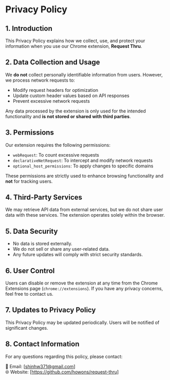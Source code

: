 # Privacy Policy

## 1. Introduction

This Privacy Policy explains how we collect, use, and protect your information when you use our Chrome extension, **Request Thru**.

## 2. Data Collection and Usage

We **do not** collect personally identifiable information from users. However, we process network requests to:

- Modify request headers for optimization
- Update custom header values based on API responses
- Prevent excessive network requests

Any data processed by the extension is only used for the intended functionality and **is not stored or shared with third parties**.

## 3. Permissions

Our extension requires the following permissions:

- `webRequest`: To count excessive requests
- `declarativeNetRequest`: To intercept and modify network requests
- `optional_host_permissions`: To apply changes to specific domains

These permissions are strictly used to enhance browsing functionality and **not** for tracking users.

## 4. Third-Party Services

We may retrieve API data from external services, but we do not share user data with these services. The extension operates solely within the browser.

## 5. Data Security

- No data is stored externally.
- We do not sell or share any user-related data.
- Any future updates will comply with strict security standards.

## 6. User Control

Users can disable or remove the extension at any time from the Chrome Extensions page (`chrome://extensions`). If you have any privacy concerns, feel free to contact us.

## 7. Updates to Privacy Policy

This Privacy Policy may be updated periodically. Users will be notified of significant changes.

## 8. Contact Information

For any questions regarding this policy, please contact:

📧 Email: [shinhw371@gmail.com]  
🌐 Website: [https://github.com/howons/request-thru]
